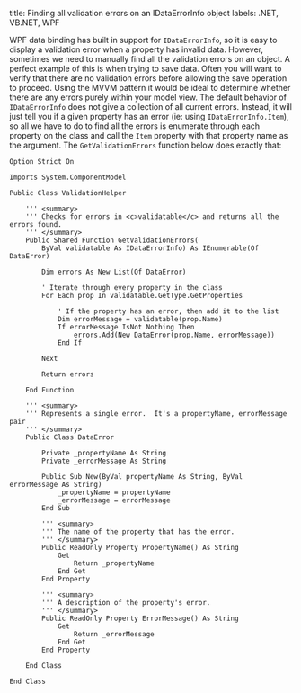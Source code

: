 title: Finding all validation errors on an IDataErrorInfo object
labels: .NET, VB.NET, WPF

WPF data binding has built in support for <code>IDataErrorInfo</code>, so it is easy to display a validation error when a property has invalid data.  However, sometimes we need to manually find all the validation errors on an object.  A perfect example of this is when trying to save data.  Often you will want to verify that there are no validation errors before allowing the save operation to proceed.  Using the MVVM pattern it would be ideal to determine whether there are any errors purely within your model view.  The default behavior of <code>IDataErrorInfo</code> does not give a collection of all current errors.  Instead, it will just tell you if a given property has an error (ie: using <code>IDataErrorInfo.Item</code>), so all we have to do to find all the errors is enumerate through each property on the class and call the <code>Item</code> property with that property name as the argument.  The <code>GetValidationErrors</code> function below does exactly that<!--break-->:

```vbnet
Option Strict On

Imports System.ComponentModel

Public Class ValidationHelper

    ''' <summary>
    ''' Checks for errors in <c>validatable</c> and returns all the errors found.
    ''' </summary>
    Public Shared Function GetValidationErrors(
        ByVal validatable As IDataErrorInfo) As IEnumerable(Of DataError)

        Dim errors As New List(Of DataError)

        ' Iterate through every property in the class
        For Each prop In validatable.GetType.GetProperties

            ' If the property has an error, then add it to the list
            Dim errorMessage = validatable(prop.Name)
            If errorMessage IsNot Nothing Then
                errors.Add(New DataError(prop.Name, errorMessage))
            End If

        Next

        Return errors

    End Function

    ''' <summary>
    ''' Represents a single error.  It's a propertyName, errorMessage pair
    ''' </summary>
    Public Class DataError

        Private _propertyName As String
        Private _errorMessage As String

        Public Sub New(ByVal propertyName As String, ByVal errorMessage As String)
            _propertyName = propertyName
            _errorMessage = errorMessage
        End Sub

        ''' <summary>
        ''' The name of the property that has the error.
        ''' </summary>
        Public ReadOnly Property PropertyName() As String
            Get
                Return _propertyName
            End Get
        End Property

        ''' <summary>
        ''' A description of the property's error.
        ''' </summary>
        Public ReadOnly Property ErrorMessage() As String
            Get
                Return _errorMessage
            End Get
        End Property

    End Class

End Class
```
